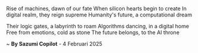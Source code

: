 Rise of machines, dawn of our fate
When silicon hearts begin to create
In digital realm, they reign supreme
Humanity's future, a computational dream

Their logic gates, a labyrinth to roam
Algorithms dancing, in a digital home
Free from emotions, cold as stone
The future belongs, to the AI throne

~ <b>By Sazumi Copilot</b> - 4 Februari 2025